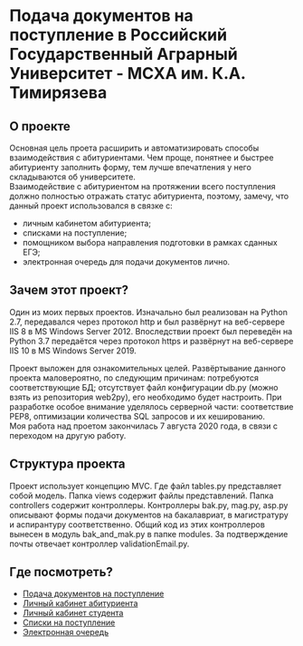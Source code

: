 Подача документов на поступление в Российский Государственный Аграрный Университет - МСХА им. К.А. Тимирязева
========================
О проекте
-------------------------
Основная цель проета расширить и автоматизировать способы взаимодействия с абитуриентами. Чем проще, понятнее и быстрее абитуриенту заполнить форму, тем лучше впечатления у него складываются об университете.  
Взаимодействие с абитуриентом на протяжении всего поступления должно полностью отражать статус абитуриента, поэтому, замечу, что данный проект использовался в связке с:
- личным кабинетом абитуриента;
- списками на поступление;
- помощником выбора направления подготовки в рамках сданных ЕГЭ;
- электронная очередь для подачи документов лично.

Зачем этот проект?
-------------------------
Один из моих первых проектов. Изначально был реализован на Python 2.7, передавался через протокол http и был развёрнут на веб-сервере IIS 8 в MS Windows Server 2012. Впоследствии проект был переведён на Python 3.7 передаётся через протокол https и развёрнут на веб-сервере IIS 10 в MS Windows Server 2019.  

Проект выложен для ознакомительных целей. Развёртывание данного проекта маловероятно, по следующим причинам: потребуются соответствующие БД;
отсутствует файл конфигурации db.py (можно взять из репозитория web2py), его необходимо будет настроить. При разработке особое внимание уделялось серверной части: соответствие PEP8, оптимизации количества SQL запросов и их кешированию.  
Моя работа над проетом закончилась 7 августа 2020 года, в связи с переходом на другую работу.

Структура проекта
-------------------------
Проект  использует концепцию MVC. Где файл tables.py представляет собой модель. Папка views содержит файлы представлений. Папка controllers содержит контроллеры. Контроллеры bak.py, mag.py, asp.py описывают формы подачи документов на бакалавриат, в магистратуру и аспирантуру соответственно. Общий код из этих контроллеров вынесен в модуль bak_and_mak.py в папке modules. За подтверждение почты отвечает контроллер validationEmail.py.

Где посмотреть?
-------------------------
- [Подача документов на поступление][1]
- [Личный кабинет абитуриента][2]
- [Личный кабинет студента][3]
- [Списки на поступление][4]
- [Электронная очередь][5]


[1]: https://oas.timacad.ru/application "Подача документов на поступление"
[2]: https://oas.timacad.ru/webabit     "Личный кабинет абитуриента"
[3]: https://oas.timacad.ru/stud        "Личный кабинет студента"
[4]: https://oas.timacad.ru/forabit     "Списки на поступление"
[5]: https://oas.timacad.ru/queue       "Электронная очередь"
